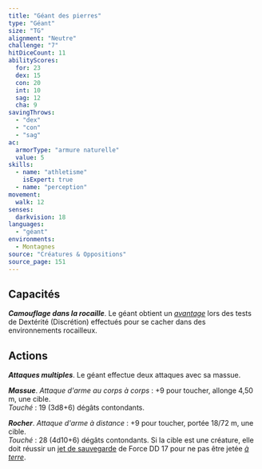 ```yaml
---
title: "Géant des pierres"
type: "Géant"
size: "TG"
alignment: "Neutre"
challenge: "7"
hitDiceCount: 11
abilityScores:
  for: 23
  dex: 15
  con: 20
  int: 10
  sag: 12
  cha: 9
savingThrows: 
  - "dex"
  - "con"
  - "sag"
ac: 
  armorType: "armure naturelle"
  value: 5
skills: 
  - name: "athletisme"
    isExpert: true
  - name: "perception"
movement: 
  walk: 12
senses: 
  darkvision: 18
languages: 
  - "géant"
environments:
  - Montagnes
source: "Créatures & Oppositions"
source_page: 151
---
```

## Capacités
_**Camouflage dans la rocaille**_. Le géant obtient un [_avantage_](/utiliser-les-caracteristiques/#avantage-et-desavantage) lors des tests de Dextérité (Discrétion) effectués pour se cacher dans des environnements rocailleux.

## Actions
_**Attaques multiples**_. Le géant effectue deux attaques avec sa massue.

_**Massue**_. _Attaque d'arme au corps à corps_ : +9 pour toucher, allonge 4,50 m, une cible.  
_Touché_ : 19 (3d8+6) dégâts contondants.

_**Rocher**_. _Attaque d'arme à distance_ : +9 pour toucher, portée 18/72 m, une cible.  
_Touché_ : 28 (4d10+6) dégâts contondants. Si la cible est une créature, elle doit réussir un [jet de sauvegarde](/utiliser-les-caracteristiques#jets-de-sauvegarde) de Force DD 17 pour ne pas être jetée [_à terre_](/gerer-la-sante-du-personnage/#a-terre).
